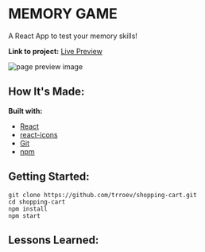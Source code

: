 # MEMORY GAME

A React App to test your memory skills!

**Link to project:** [Live Preview](https://trroev.github.io/shopping-cart/)

![page preview image]()

## How It's Made:

**Built with:**

- [React](https://reactjs.org/)
- [react-icons](https://react-icons.github.io/react-icons/)
- [Git](https://git-scm.com/)
- [npm](https://www.npmjs.com/)

## Getting Started:

```
git clone https://github.com/trroev/shopping-cart.git
cd shopping-cart
npm install
npm start
```

## Lessons Learned:
